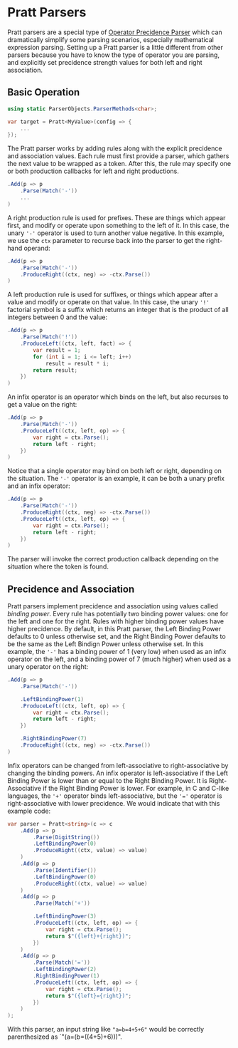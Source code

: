 # Pratt Parsers

Pratt parsers are a special type of [Operator Precidence Parser](https://en.wikipedia.org/wiki/Operator-precedence_parser#Pratt_parsing) which can dramatically simplify some parsing scenarios, especially mathematical expression parsing. Setting up a Pratt parser is a little different from other parsers because you have to know the type of operator you are parsing, and explicitly set precidence strength values for both left and right association.

## Basic Operation

```csharp
using static ParserObjects.ParserMethods<char>;
```

```csharp
var target = Pratt<MyValue>(config => {
    ...
});
```

The Pratt parser works by adding rules along with the explicit precidence and association values. Each rule must first provide a parser, which gathers the next value to be wrapped as a token. After this, the rule may specify one or both production callbacks for left and right productions.

```csharp
.Add(p => p
    .Parse(Match('-'))
    ...
)
```

A right production rule is used for prefixes. These are things which appear first, and modify or operate upon something to the left of it. In this case, the unary `'-'` operator is used to turn another value negative. In this example, we use the `ctx` parameter to recurse back into the parser to get the right-hand operand:

```csharp
.Add(p => p
    .Parse(Match('-'))
    .ProduceRight((ctx, neg) => -ctx.Parse())
)
```

A left production rule is used for suffixes, or things which appear after a value and modify or operate on that value. In this case, the unary `'!'` factorial symbol is a suffix which returns an integer that is the product of all integers between 0 and the value:

```csharp
.Add(p => p
    .Parse(Match('!'))
    .ProduceLeft((ctx, left, fact) => {
        var result = 1;
        for (int i = 1; i <= left; i++)
            result = result * i;
        return result;
    })
)
```

An infix operator is an operator which binds on the left, but also recurses to get a value on the right:

```csharp
.Add(p => p
    .Parse(Match('-'))
    .ProduceLeft((ctx, left, op) => {
        var right = ctx.Parse();
        return left - right;
    })
)
```

Notice that a single operator may bind on both left or right, depending on the situation. The `'-'` operator is an example, it can be both a unary prefix and an infix operator:

```csharp
.Add(p => p
    .Parse(Match('-'))
    .ProduceRight((ctx, neg) => -ctx.Parse())
    .ProduceLeft((ctx, left, op) => {
        var right = ctx.Parse();
        return left - right;
    })
)
```

The parser will invoke the correct production callback depending on the situation where the token is found.

## Precidence and Association

Pratt parsers implement precidence and association using values called *binding power*. Every rule has potentially two binding power values: one for the left and one for the right. Rules with higher binding power values have higher precidence. By default, in this Pratt parser, the Left Binding Power defaults to 0 unless otherwise set, and the Right Binding Power defaults to be the same as the Left Bindign Power unless otherwise set. In this example, the `'-'` has a binding power of 1 (very low) when used as an infix operator on the left, and a binding power of 7 (much higher) when used as a unary operator on the right:


```csharp
.Add(p => p
    .Parse(Match('-'))

    .LeftBindingPower(1)
    .ProduceLeft((ctx, left, op) => {
        var right = ctx.Parse();
        return left - right;
    })

    .RightBindingPower(7)
    .ProduceRight((ctx, neg) => -ctx.Parse())
)
```

Infix operators can be changed from left-associative to right-associative by changing the binding powers. An infix operator is left-associative if the Left Binding Power is lower than or equal to the Right Binding Power. It is Right-Associative if the Right Binding Power is lower. For example, in C and C-like languages, the `'+'` operator binds left-associative, but the `'='` operator is right-associative with lower precidence. We would indicate that with this example code:

```csharp
var parser = Pratt<string>(c => c
    .Add(p => p
        .Parse(DigitString())
        .LeftBindingPower(0)
        .ProduceRight((ctx, value) => value)
    )
    .Add(p => p
        .Parse(Identifier())
        .LeftBindingPower(0)
        .ProduceRight((ctx, value) => value)
    )
    .Add(p => p
        .Parse(Match('+'))

        .LeftBindingPower(3)
        .ProduceLeft((ctx, left, op) => {
            var right = ctx.Parse();
            return $"({left}+{right})";
        })
    )
    .Add(p => p
        .Parse(Match('='))
        .LeftBindingPower(2)
        .RightBindingPower(1)
        .ProduceLeft((ctx, left, op) => {
            var right = ctx.Parse();
            return $"({left}={right})";
        })
    )
);
```

With this parser, an input string like `"a=b=4+5+6"` would be correctly parenthesized as `"(a=(b=((4+5)+6)))".

